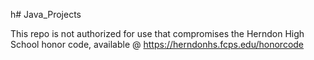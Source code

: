 h# Java_Projects
 
This repo is not authorized for use that compromises the Herndon High School honor code, available @ https://herndonhs.fcps.edu/honorcode
